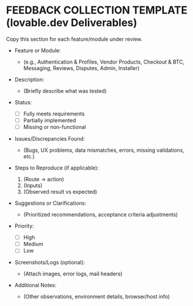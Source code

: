 # FEEDBACK COLLECTION TEMPLATE (lovable.dev Deliverables)

Copy this section for each feature/module under review.

- Feature or Module:
  - (e.g., Authentication & Profiles, Vendor Products, Checkout & BTC, Messaging, Reviews, Disputes, Admin, Installer)

- Description:
  - (Briefly describe what was tested)

- Status:
  - [ ] Fully meets requirements
  - [ ] Partially implemented
  - [ ] Missing or non-functional

- Issues/Discrepancies Found:
  - (Bugs, UX problems, data mismatches, errors, missing validations, etc.)

- Steps to Reproduce (if applicable):
  1. (Route → action)
  2. (Inputs)
  3. (Observed result vs expected)

- Suggestions or Clarifications:
  - (Prioritized recommendations, acceptance criteria adjustments)

- Priority:
  - [ ] High
  - [ ] Medium
  - [ ] Low

- Screenshots/Logs (optional):
  - (Attach images, error logs, mail headers)

- Additional Notes:
  - (Other observations, environment details, browser/host info)
